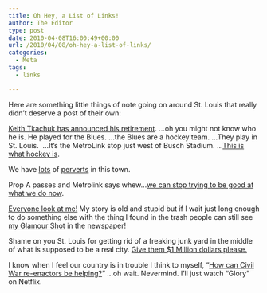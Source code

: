 ```yaml
---
title: Oh Hey, a List of Links!
author: The Editor
type: post
date: 2010-04-08T16:00:49+00:00
url: /2010/04/08/oh-hey-a-list-of-links/
categories:
  - Meta
tags:
  - links

---
```

Here are something little things of note going on around St. Louis that really didn&#8217;t deserve a post of their own:

<a href="http://sports.espn.go.com/nhl/news/story?id=5065422" target="_blank">Keith Tkachuk has announced his retirement</a>. &#8230;oh you might not know who he is. He played for the Blues. &#8230;the Blues are a hockey team. &#8230;They play in St. Louis.  &#8230;It&#8217;s the MetroLink stop just west of Busch Stadium. &#8230;<a href="http://en.wikipedia.org/wiki/Ice_hockey" target="_blank">This is what hockey is</a>.

We have <a href="http://www.kmov.com/news/crime/Teacher-accused-of-committing-sex-crime-involving-teen-boy-in-St-Louis-90100082.html" target="_blank">lots</a> of <a href="http://www.kmov.com/news/local/Prof-pleads-not-guilty-in-child-porn-case-90159972.html" target="_blank">perverts</a> in this town.

Prop A passes and Metrolink says whew&#8230;<a href="http://www.globe-democrat.com/news/2010/apr/07/metrolink-train-malfunctions-expect-delays/" target="_blank">we can stop trying to be good at what we do now</a>.

<a href="http://www.bizjournals.com/stlouis/stories/2010/04/05/daily45.html?surround=lfn" target="_blank">Everyone look at me!</a> My story is old and stupid but if I wait just long enough to do something else with the thing I found in the trash people can still see <a href="http://assets.bizjournals.com/story_image/855131-0-0-1.jpg" target="_blank">my Glamour Shot</a> in the newspaper!

Shame on you St. Louis for getting rid of a freaking junk yard in the middle of what is supposed to be a real city. <a href="http://www.stltoday.com/stltoday/news/stories.nsf/laworder/story/40C153118DB2C34A862576FF000E7926?OpenDocument" target="_blank">Give them $1 Million dollars please.</a>

I know when I feel our country is in trouble I think to myself, &#8220;<a href="http://interact.stltoday.com/blogzone/letters-to-the-editor/letters-to-the-editor/2010/04/civil-war-reenactors-could-push-peace-now/" target="_blank">How can Civil War re-enactors be helping?</a>&#8221; &#8230;oh wait. Nevermind. I&#8217;ll just watch &#8220;Glory&#8221; on Netflix.